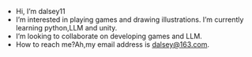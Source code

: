 -  Hi, I’m dalsey11
- I’m interested in playing games and drawing illustrations. I’m currently learning python,LLM and unity.
-  I’m looking to collaborate on developing games and LLM.
- How to reach me?Ah,my email address is dalsey@163.com.

<!---
dalsey11/dalsey11 is a ✨ special ✨ repository because its `README.md` (this file) appears on your GitHub profile.
You can click the Preview link to take a look at your changes.
--->
